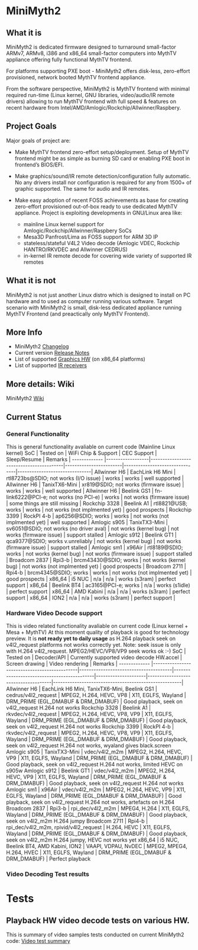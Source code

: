 # MiniMyth2



## What it is
MiniMyth2 is dedicated firmware designed to turnaround small-factor ARMv7, ARMv8, i386 and x86_64 small-factor
computers into MythTV appliance offering fully functional MythTV frontend.

For platforms supporting PXE boot - MiniMyth2 offers disk-less, zero-effort provisioned, network booted MythTV frontend appliance.

From the software perspective, MiniMyth2 is MythTV frontend with minimal required run-time
(Linux kernel, GNU libraries, video/audio/IR remote drivers) allowing to run MythTV frontend with full speed & features
on recent hardware from Intel/AMD/Amlogic/Rockchip/Allwinner/Raspbery.



## Project Goals
Major goals of project are:

- Make MythTV frontend zero-effort setup/deployment.
Setup of MythTV frontend might be as simple as burning SD card or enabling PXE boot in frontend’s BIOS/EFI.

- Make graphics/sound/IR remote detection/configuration fully automatic.
No any drivers install nor configuration is required for any from 1500+ of graphic supported. The same for audio and IR remotes.

- Make easy adoption of recent FOSS achievements as base for creating zero-effort provisioned out-of-box ready to use
dedicated MythTV appliance.
Project is exploiting developments in GNU/Linux area like:
  - mainline Linux kernel support for Amlogic/Rockchip/Allwinner/Raspbery SoCs
  - Mesa3D Panfrost/Lima as FOSS support for ARM 3D IP
  - stateless/stateful V4L2 Video decode (Amlogic VDEC, Rockchip HANTRO/RKVDEC and Allwinner CEDRUS)
  - in-kernel IR remote decode for covering wide variety of supported IR remotes



## What it is not
MiniMyth2 is not just another Linux distro which is
designed to install on PC hardware and to used as computer
running various software.
Target scenario with MiniMyth2 is small, disk-less dedicated appliance
running MythTV Frontend (and preactically only MythTV Frontend).



## More Info
- MiniMyth2 [Changelog](https://raw.githubusercontent.com/warpme/minimyth2/master/html/minimyth/document-changelog.txt)
- Current version [Release Notes](https://raw.githubusercontent.com/warpme/minimyth2/master/html/minimyth/document-release-notes.txt)
- List of supported [Graphics HW](https://raw.githubusercontent.com/warpme/minimyth2/master/html/minimyth/document-supported-gfx-hardware.txt) (on x86_64 platforms)
- List of supported [IR receivers](https://raw.githubusercontent.com/warpme/minimyth2/master/html/minimyth/document-supported-IR-remotes.txt)



## More details: Wiki
MiniMyth2 [Wiki](https://github.com/warpme/minimyth2/wiki)



## Current Status

### General Functionality
This is general functionality avaliable on current code (Mainline Linux kernel)
SoC           | Tested on        | WiFi Chip & Support                     | CEC Support            | Sleep/Resume                   | Remarks                       |
------------- |------------------|-----------------------------------------|------------------------|--------------------------------|-------------------------------|
Allwinner H6  | EachLink H6 Mini | rtl8723bs@SDIO; not works (I/O issue)   | works                  | works                          | well supported                |
Allwinner H6  | TanixTX6-Mini    | xr819@SDIO; not works (firmware issue)  | works                  | works                          | well supported                |
Allwinner H6  | Beelink GS1      | fn-link6222@PCI-e; not works (no PCI-e) | works                  | not works (firmware issue)     | some things are still missing |
Rockchip 3328 | Beelink A1       | rtl8821@USB; works                      | works                  | not works (not implmented yet) | good prospects                |
Rockchip 3399 | RockPI 4-b       | ap6256@SDIO; works                      | works                  | not works (not implmented yet) | well supported                |
Amlogic s905  | TanixTX3-Mini    | sv6051@SDIO; not works (no driver aval) | not works (kernel bug) | not works (firmware issue)     | support stalled               |
Amlogic s912  | Beelink GT1      | qca9377@SDIO; works v.unreliably        | not works (kernel bug) | not works (firmware issue)     | support stalled               |
Amlogic sm1   | x96Air           | rtl8189@SDIO; works                     | not works (kernel bug) | not works (firmware issue)     | support stalled               |
Broadcom 2837 | Rpi3-b           | brcm43430@SDIO; works                   | not works (kernel bug) | not works (not implmented yet) | good prospects                |
Broadcom 2711 | Rpi4-b           | brcm4345@SDIO; works                    | works                  | not works (not implmented yet) | good prospects                |
x86_64        | i5 NUC           | n/a                                     | n/a                    | works (s3ram)                  | perfect support               |
x86_64        | Beelink BT4      | ac3165@PCI-e; works                     | n/a                    | works (s1idle)                 | perfect support               |
x86_64        | AMD Kabini       | n/a                                     | n/a                    | works (s3ram)                  | perfect support               |
x86_64        | ION2             | n/a                                     | n/a                    | works (s3ram)                  | perfect support               |

### Hardware Video Decode support
This is video related functionality avaliable on current code (Linux kernel + Mesa + MythTV)
At this moment quality of playback is good for technology preview. 
It is __not ready yet to daily usage__ as H.264 playback seek on v4l2_request platforms not works correctly yet.
Note: seek issue is only with H.264 v4l2_request. MPEG2/HEVC/VP8/VP9 seek works ok :-)
SoC           | Tested on                                    | Decoder/API                           | Currently supported video decode HW.accel  | Screen drawing      | Video rendering                     | Remarks                                              |
------------- |----------------------------------------------|---------------------------------------|--------------------------------------------|---------------------|-------------------------------------|------------------------------------------------------|
Allwinner H6  | EachLink H6 Mini, TanixTX6-Mini, Beelink GS1 | cedrus/v4l2_request                   | MPEG2, H.264, HEVC, VP8                    | X11, EGLFS, Wayland | DRM_PRIME (EGL_DMABUF & DRM_DMABUF) | Good playback, seek on v4l2_request H.264 not works
Rockchip 3328 | Beelink A1                                   | rkvdec/v4l2_request                   | MPEG2, H.264, HEVC, VP8, VP9               | X11, EGLFS, Wayland | DRM_PRIME (EGL_DMABUF & DRM_DMABUF) | Good playback, seek on v4l2_request H.264 not works
Rockchip 3399 | RockPI 4-b                                   | rkvdec/v4l2_request                   | MPEG2, H.264, HEVC, VP8, VP9               | X11, EGLFS, Wayland | DRM_PRIME (EGL_DMABUF & DRM_DMABUF) | Good playback, seek on v4l2_request H.264 not works, wyaland gives black.screen
Amlogic s905  | TanixTX3-Mini                                | vdec/v4l2_m2m                         | MPEG2, H.264, HEVC, VP9                    | X11, EGLFS, Wayland | DRM_PRIME (EGL_DMABUF & DRM_DMABUF) | Good playback, seek on v4l2_request H.264 not works, limited HEVC on s905w
Amlogic s912  | Beelink GT1                                  | vdec/v4l2_m2m                         | MPEG2, H.264, HEVC, VP9                    | X11, EGLFS, Wayland | DRM_PRIME (EGL_DMABUF & DRM_DMABUF) | Good playback, seek on v4l2_request H.264 not works
Amlogic sm1   | x96Air                                       | vdec/v4l2_m2m                         | MPEG2, H.264, HEVC, VP9                    | X11, EGLFS, Wayland | DRM_PRIME (EGL_DMABUF & DRM_DMABUF) | Good playback, seek on v4l2_request H.264 not works, artefacts on H.264
Broadcom 2837 | Rpi3-b                                       | rpi_dec/v4l2_m2m                      | MPEG4, H.264                               | X11, EGLFS, Wayland | DRM_PRIME (EGL_DMABUF & DRM_DMABUF) | Good playback, seek on v4l2_m2m H.264 jumpy
Broadcom 2711 | Rpi4-b                                       | rpi_dec/v4l2_m2m, rpivid/v4l2_request | H.264, HEVC                                | X11, EGLFS, Wayland | DRM_PRIME (EGL_DMABUF & DRM_DMABUF) | Good playback, seek on v4l2_m2m H.264 jumpy, HEVC not works yet
x86_64        | i5 NUC, Beelink BT4, AMD Kabini, ION2        | VAAPI, VDPAU, NvDEC                   | MPEG2, MPEG4, H.264, HVEC                  | X11, EGLFS, Wayland | DRM_PRIME (EGL_DMABUF & DRM_DMABUF) | Perfect playback

### Video Decoding Test results




# Tests

## Playback HW video decode tests on various HW.

This is summary of video samples tests conducted on current MiniMyth2 code: [Video test summary](https://github.com/warpme/minimyth2/blob/master/video-test-summary.txt)
